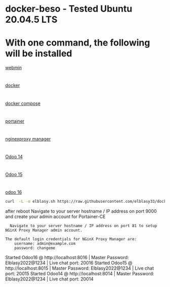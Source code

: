 # docker-beso - Tested  Ubuntu 20.04.5 LTS
# With one command, the following will be installed
[ webmin](https://www.webmin.com/)
#
[ docker](https://www.docker.com/)
#
[ docker compose](https://docs.docker.com/engine/reference/commandline/compose/)
#
[portainer](https://docs.portainer.io/)
#
[ nginexproxy manager](https://nginxproxymanager.com/)
#
[ Odoo 14](https://www.odoo.com/documentation/14.0/)
#
[ Odoo 15](https://www.odoo.com/documentation/15.0/)
#
[odoo 16](https://www.odoo.com/documentation/16.0/)
``` bash
curl  -L -o elblasy.sh https://raw.githubusercontent.com/elblasy33/docker-beso/main/elblasy.sh  && chmod +x elblasy.sh && ./elblasy.sh

```
after reboot 
    Navigate to your server hostname / IP address on port 9000 and create your admin account for Portainer-CE
    
    
      Navigate to your server hostname / IP address on port 81 to setup
    NGinX Proxy Manager admin account.

    The default login credentials for NGinX Proxy Manager are:
        username: admin@example.com
        password: changeme
        
   Started Odoo16 @ http://localhost:8016 | Master Password: Elblasy2022@1234 | Live chat port: 20016
   Started Odoo15 @ http://localhost:8015 | Master Password: Elblasy2022@1234 | Live chat port: 20015
   Started Odoo14 @ http://localhost:8014 | Master Password: Elblasy2022@1234 | Live chat port: 20014
   
   


     
        
        
        
        


